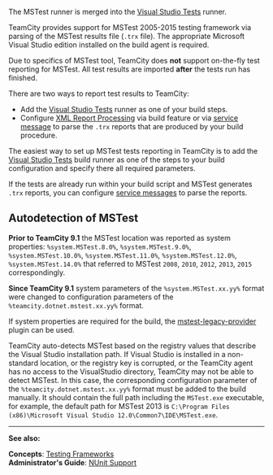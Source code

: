 [//]: # (title: MSTest Support)
[//]: # (auxiliary-id: MSTest Support)

<note>

The MSTest runner is merged into the [Visual Studio Tests](visual-studio-tests.md) runner.
</note>

TeamCity provides support for MSTest 2005\-2015 testing framework via parsing of the MSTest results file (`.trx` file). The appropriate Microsoft Visual Studio edition installed on the build agent is required.

Due to specifics of MSTest tool, TeamCity does __not__ support on\-the\-fly test reporting for MSTest. All test results are imported __after__ the tests run has finished.

There are two ways to report test results to TeamCity:
* Add the [Visual Studio Tests](visual-studio-tests.md) runner as one of your build steps.
* Configure [XML Report Processing](xml-report-processing.md) via build feature or via [service message](build-script-interaction-with-teamcity.md#Service+Messages) to parse the `.trx` reports that are produced by your build procedure.

The easiest way to set up MSTest tests reporting in TeamCity is to add the [Visual Studio Tests](visual-studio-tests.md) build runner as one of the steps to your build configuration and specify there all required parameters.

If the tests are already run within your build script and MSTest generates `.trx` reports, you can configure [service messages](build-script-interaction-with-teamcity.md#Service+Messages) to parse the reports.

## Autodetection of MSTest

__Prior to TeamCity 9.1__ the MSTest location was reported as system properties: `%system.MSTest.8.0%`, `%system.MSTest.9.0%`, `%system.MSTest.10.0%`, `%system.MSTest.11.0%`, `%system.MSTest.12.0%`, `%system.MSTest.14.0%` that referred to MSTest `2008`, `2010`, `2012`, `2013`, `2015` correspondingly. 

__Since TeamCity 9.1__ system parameters of the `%system.MSTest.xx.yy%` format were changed to configuration parameters of the `%teamcity.dotnet.mstest.xx.yy%` format.

If system properties are required for the build, the [mstest-legacy-provider](https://youtrack.jetbrains.com/issue/TW-41845) plugin can be used.

 TeamCity auto\-detects MSTest based on the registry values that describe the Visual Studio installation path. If Visual Studio is installed in a non\-standard location, or the registry key is corrupted, or the TeamCity agent has no access to the VisualStudio directory, TeamCity may not be able to detect MSTest. In this case, the corresponding configuration parameter of the `%teamcity.dotnet.mstest.xx.yy%` format must be added to the build manually. It should contain the full path including the `MSTest.exe` executable, for example, the default path for MSTest 2013 is `C:\Program Files (x86)\Microsoft Visual Studio 12.0\Common7\IDE\MSTest.exe`.

 
 
__ __

__See also:__

__Concepts__: [Testing Frameworks](testing-frameworks.md)   
__Administrator's Guide__: [NUnit Support](nunit-support.md)
